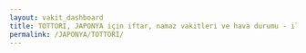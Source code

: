 ```yaml
---
layout: vakit_dashboard
title: TOTTORI, JAPONYA için iftar, namaz vakitleri ve hava durumu - ilçe/eyalet seç
permalink: /JAPONYA/TOTTORI/
---
```


<script type="text/javascript">
  var GLOBAL_COUNTRY = 'JAPONYA';
  var GLOBAL_CITY = 'TOTTORI';
  var GLOBAL_STATE = '';
  var lat = 72;
  var lon = 21;
</script>
